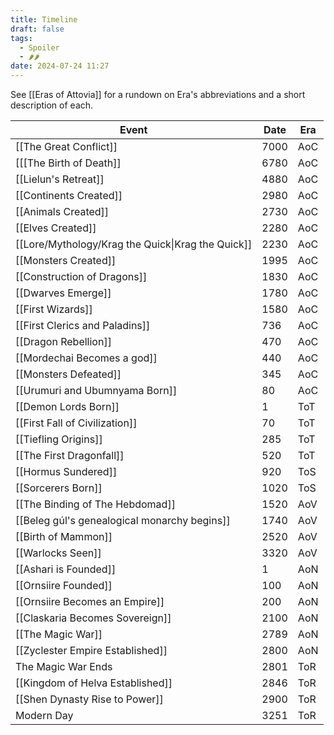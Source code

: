 ```yaml
---
title: Timeline
draft: false
tags:
  - Spoiler
  - 🌶🌶
date: 2024-07-24 11:27
---
```

See [[Eras of Attovia]] for a rundown on Era's abbreviations and a short description of each.

| Event                                             | Date | Era |
| ------------------------------------------------- | ---- | --- |
| [[The Great Conflict]]                            | 7000 | AoC |
| [[[The Birth of Death]]                           | 6780 | AoC |
| [[Lielun's Retreat]]                              | 4880 | AoC |
| [[Continents Created]]                            | 2980 | AoC |
| [[Animals Created]]                               | 2730 | AoC |
| [[Elves Created]]                                 | 2280 | AoC |
| [[Lore/Mythology/Krag the Quick\|Krag the Quick]] | 2230 | AoC |
| [[Monsters Created]]                              | 1995 | AoC |
| [[Construction of Dragons]]                       | 1830 | AoC |
| [[Dwarves Emerge]]                                | 1780 | AoC |
| [[First Wizards]]                                 | 1580 | AoC |
| [[First Clerics and Paladins]]                    | 736  | AoC |
| [[Dragon Rebellion]]                              | 470  | AoC |
| [[Mordechai Becomes a god]]                       | 440  | AoC |
| [[Monsters Defeated]]                             | 345  | AoC |
| [[Urumuri and Ubumnyama Born]]                    | 80   | AoC |
| [[Demon Lords Born]]                              | 1    | ToT |
| [[First Fall of Civilization]]                    | 70   | ToT |
| [[Tiefling Origins]]                              | 285  | ToT |
| [[The First Dragonfall]]                          | 520  | ToT |
| [[Hormus Sundered]]                               | 920  | ToS |
| [[Sorcerers Born]]                                | 1020 | ToS |
| [[The Binding of The Hebdomad]]                   | 1520 | AoV |
| [[Beleg gúl's genealogical monarchy begins]]      | 1740 | AoV |
| [[Birth of Mammon]]                               | 2520 | AoV |
| [[Warlocks Seen]]                                 | 3320 | AoV |
| [[Ashari is Founded]]                             | 1    | AoN |
| [[Ornsiire Founded]]                              | 100  | AoN |
| [[Ornsiire Becomes an Empire]]                    | 200  | AoN |
| [[Claskaria Becomes Sovereign]]                   | 2100 | AoN |
| [[The Magic War]]                                 | 2789 | AoN |
| [[Zyclester Empire Established]]                  | 2800 | AoN |
| The Magic War Ends                                | 2801 | ToR |
| [[Kingdom of Helva Established]]                  | 2846 | ToR |
| [[Shen Dynasty Rise to Power]]                    | 2900 | ToR |
| Modern Day                                        | 3251 | ToR |

